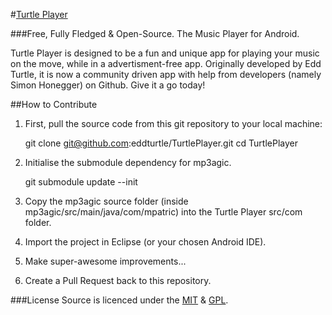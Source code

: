 #[Turtle Player](http://www.turtle-player.co.uk/ "Turtle Player")

<img src="http://www.turtle-player.co.uk/img/logo-medium.png" alt="" align="left" />

###Free, Fully Fledged & Open-Source. The Music Player for Android.

Turtle Player is designed to be a fun and unique app for playing your music on the move, while in a advertisment-free app. Originally developed by Edd Turtle, it is now a community driven app with help from developers (namely Simon Honegger) on Github. Give it a go today!

##How to Contribute

1) First, pull the source code from this git repository to your local machine:

    git clone git@github.com:eddturtle/TurtlePlayer.git
    cd TurtlePlayer

2) Initialise the submodule dependency for mp3agic.

    git submodule update --init

3) Copy the mp3agic source folder (inside mp3agic/src/main/java/com/mpatric) into the Turtle Player src/com folder.

4) Import the project in Eclipse (or your chosen Android IDE).

5) Make super-awesome improvements...

6) Create a Pull Request back to this repository.

###License 
Source is licenced under the [MIT](http://www.opensource.org/licenses/mit-license.php "MIT License") & [GPL](http://www.gnu.org/copyleft/gpl.html "General Public License").

  [1]: http://www.turtle-player.co.uk/img/logo-medium.png
